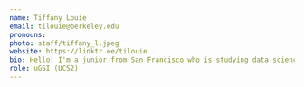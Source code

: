 ```yaml
---
name: Tiffany Louie
email: tilouie@berkeley.edu
pronouns: 
photo: staff/tiffany_l.jpeg
website: https://linktr.ee/tilouie
bio: Hello! I'm a junior from San Francisco who is studying data science and computer science. I really like Usamaru (the bunny character), kpop (especially nct) and trying public transportation at different places.
role: uGSI (UCS2)
---
```

